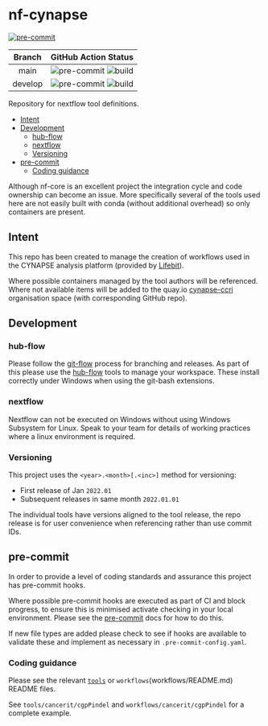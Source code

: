 # nf-cynapse <!-- omit in toc -->

[![pre-commit](https://img.shields.io/badge/pre--commit-enabled-brightgreen?logo=pre-commit&logoColor=white)](https://github.com/pre-commit/pre-commit)

| Branch  |                   GitHub Action Status                    |
| :-----: | :-------------------------------------------------------: |
|  main   |    ![pre-commit][pre-commit-main] ![build][build-main]    |
| develop | ![pre-commit][pre-commit-develop] ![build][build-develop] |

Repository for nextflow tool definitions.

- [Intent](#intent)
- [Development](#development)
  - [hub-flow](#hub-flow)
  - [nextflow](#nextflow)
  - [Versioning](#versioning)
- [pre-commit](#pre-commit)
  - [Coding guidance](#coding-guidance)

Although nf-core is an excellent project the integration cycle and code ownership can become an issue.  More specifically
several of the tools used here are not easily built with conda (without additional overhead) so only containers are present.

## Intent

This repo has been created to manage the creation of workflows used in the CYNAPSE analysis platform (provided by [Lifebit][lifebit-web]).

Where possible containers managed by the tool authors will be referenced.  Where not available items will be added to the
quay.io [cynapse-ccri][cynapse-ccri-quay] organisation space (with corresponding GitHub repo).

## Development

### hub-flow

Please follow the [git-flow] process for branching and releases.  As part of this please use the [hub-flow]
tools to manage your workspace.  These install correctly under Windows when using the git-bash extensions.

### nextflow

Nextflow can not be executed on Windows without using Windows Subsystem for Linux.  Speak to your team for details of
working practices where a linux environment is required.

### Versioning

This project uses the `<year>.<month>[.<inc>]` method for versioning:

- First release of Jan `2022.01`
- Subsequent releases in same month `2022.01.01`

The individual tools have versions aligned to the tool release, the repo release is for user convenience when referencing
rather than use commit IDs.

## pre-commit

In order to provide a level of coding standards and assurance this project has pre-commit hooks.

Where possible pre-commit hooks are executed as part of CI and block progress, to ensure this is minimised activate checking
in your local environment.  Please see the [pre-commit] docs for how to do this.

If new file types are added please check to see if hooks are available to validate these and implement as necessary in
`.pre-commit-config.yaml`.

### Coding guidance

Please see the relevant [`tools`](tools/README.md) or `workflows`(workflows/README.md) README files.

See `tools/cancerit/cgpPindel` and `workflows/cancerit/cgpPindel` for a complete example.

<!-- refs -->

[build-develop]: https://github.com/cynapse-ccri/nf-cynapse/actions/workflows/build.yaml/badge.svg?branch=develop
[build-main]: https://github.com/cynapse-ccri/nf-cynapse/actions/workflows/build.yaml/badge.svg?branch=main
[cynapse-ccri-quay]: https://quay.io/organization/cynapse-ccri
[git-flow]: https://datasift.github.io/gitflow/IntroducingGitFlow.html
[hub-flow]: https://datasift.github.io/gitflow/TheHubFlowTools.html
[lifebit-web]: https://www.lifebit.ai/
[pre-commit]: https://pre-commit.com/
[pre-commit-develop]: https://github.com/cynapse-ccri/nf-cynapse/actions/workflows/pre-commit.yaml/badge.svg?branch=develop
[pre-commit-main]: https://github.com/cynapse-ccri/nf-cynapse/actions/workflows/pre-commit.yaml/badge.svg?branch=main

